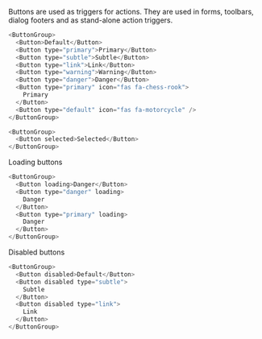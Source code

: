 Buttons are used as triggers for actions. They are used in forms, toolbars, dialog footers and as stand-alone action triggers.

```js
<ButtonGroup>
  <Button>Default</Button>
  <Button type="primary">Primary</Button>
  <Button type="subtle">Subtle</Button>
  <Button type="link">Link</Button>
  <Button type="warning">Warning</Button>
  <Button type="danger">Danger</Button>
  <Button type="primary" icon="fas fa-chess-rook">
    Primary
  </Button>
  <Button type="default" icon="fas fa-motorcycle" />
</ButtonGroup>
```

```js
<ButtonGroup>
  <Button selected>Selected</Button>
</ButtonGroup>
```

Loading buttons

```js
<ButtonGroup>
  <Button loading>Danger</Button>
  <Button type="danger" loading>
    Danger
  </Button>
  <Button type="primary" loading>
    Danger
  </Button>
</ButtonGroup>
```

Disabled buttons

```js
<ButtonGroup>
  <Button disabled>Default</Button>
  <Button disabled type="subtle">
    Subtle
  </Button>
  <Button disabled type="link">
    Link
  </Button>
</ButtonGroup>
```
